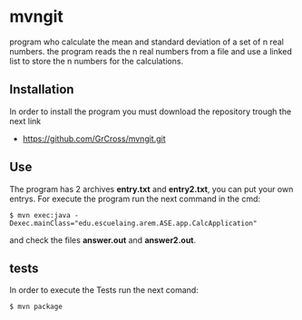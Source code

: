# mvngit

program who calculate the mean and standard deviation of a set of n real numbers.
the program reads the n real numbers from a file and use a linked list to store the n numbers for the calculations.  

## Installation

In order to install the program you must download the repository trough the next link 
* https://github.com/GrCross/mvngit.git

## Use

The program has 2 archives **entry.txt** and **entry2.txt**, you can put your own entrys.
For execute the program run the next command in the cmd:
```batch
$ mvn exec:java -Dexec.mainClass="edu.escuelaing.arem.ASE.app.CalcApplication"
````

and check the files **answer.out** and **answer2.out**.

## tests

In order to execute the Tests run the next comand:

````
$ mvn package
````






